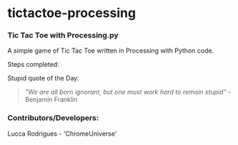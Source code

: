 # tictactoe-processing

### Tic Tac Toe with Processing.py

A simple game of Tic Tac Toe written in Processing with Python code.

Steps completed:

Stupid quote of the Day:

> *"We are all born ignorant, but one must work hard to remain stupid"* - Benjamin Franklin

### Contributors/Developers:

Lucca Rodrigues - 'ChromeUniverse'

